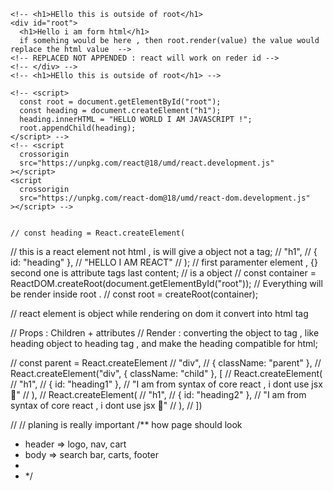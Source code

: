   <!-- REAct and react dom : react.createElement is core form react , but if we want to manipulate dom or put something in dom then react dom-->

    <!-- <h1>HEllo this is outside of root</h1>
    <div id="root">
      <h1>Hello i am form html</h1>
      if somehing would be here , then root.render(value) the value would replace the html value  -->
    <!-- REPLACED NOT APPENDED : react will work on reder id -->
    <!-- </div> -->
    <!-- <h1>HEllo this is outside of root</h1> -->

    <!-- <script>
      const root = document.getElementById("root");
      const heading = document.createElement("h1");
      heading.innerHTML = "HELLO WORLD I AM JAVASCRIPT !";
      root.appendChild(heading);
    </script> -->
    <!-- <script
      crossorigin
      src="https://unpkg.com/react@18/umd/react.development.js"
    ></script>
    <script
      crossorigin
      src="https://unpkg.com/react-dom@18/umd/react-dom.development.js"
    ></script> -->


    // const heading = React.createElement(

// this is a react element not html , is will give a object not a tag;
// "h1",
// { id: "heading" },
// "HELLO I AM REACT"
// ); // first paramenter element , {} second one is attribute tags last content;
// is a object
// const container = ReactDOM.createRoot(document.getElementById("root")); // Everything will be render inside root .
// const root = createRoot(container);

// react element is object while rendering on dom it convert into html tag

// Props : Children + attributes
// Render : converting the object to tag , like heading object to heading tag , and make the heading compatible for html;

// const parent = React.createElement
// "div",
// { className: "parent" },
// React.createElement("div", { className: "child" }, [
// React.createElement(
// "h1",
// { id: "heading1" },
// "I am from syntax of core react , i dont use jsx 🥹"
// ),
// React.createElement(
// "h1",
// { id: "heading2" },
// "I am from syntax of core react , i dont use jsx 🥹"
// ),
// ])

//
// planing is really important
/\*\* how page should look

- header => logo, nav, cart
- body => search bar, carts, footer
-
- \*/
